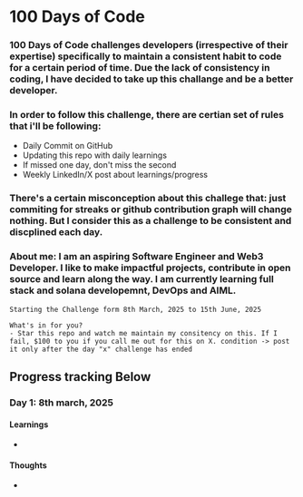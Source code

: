 # 100 Days of Code

### 100 Days of Code challenges developers (irrespective of their expertise) specifically to maintain a consistent habit to code for a certain period of time. Due the lack of consistency in coding, I have decided to take up this challange and be a better developer.

### In order to follow this challenge, there are certian set of rules that i'll be following:
- Daily Commit on GitHub
- Updating this repo with daily learnings
- If missed one day, don't miss the second
- Weekly LinkedIn/X post about learnings/progress
### There's a certain misconception about this challege that: just commiting for streaks or github contribution graph will change nothing. But I consider this as a challenge to be consistent and discplined each day.

### About me: I am an aspiring Software Engineer and Web3 Developer. I like to make impactful projects, contribute in open source and learn along the way. I am currently learning full stack and solana developemnt, DevOps and AIML.


	Starting the Challenge form 8th March, 2025 to 15th June, 2025

```
What's in for you?
- Star this repo and watch me maintain my consitency on this. If I fail, $100 to you if you call me out for this on X. condition -> post it only after the day "x" challenge has ended
```

## Progress tracking Below

### Day 1: 8th march, 2025
#### Learnings
-
#### Thoughts
- 
